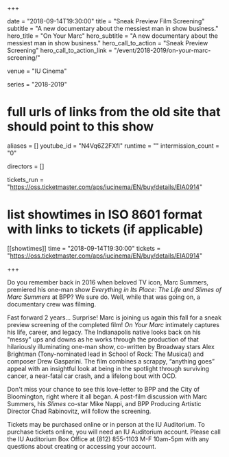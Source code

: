 +++

date = "2018-09-14T19:30:00"
title = "Sneak Preview Film Screening"
subtitle = "A new documentary about the messiest man in show business."
hero_title = "On Your Marc"
hero_subtitle = "A new documentary about the messiest man in show business."
hero_call_to_action = "Sneak Preview Screening"
hero_call_to_action_link = "/event/2018-2019/on-your-marc-screening/"

venue = "IU Cinema"

series = "2018-2019"
# full urls of links from the old site that should point to this show
aliases = []
youtube_id = "N4Vq6Z2FXfI"
runtime = ""
intermission_count = "0"

directors = []

tickets_run = "https://oss.ticketmaster.com/aps/iucinema/EN/buy/details/EIA0914"

# list showtimes in ISO 8601 format with links to tickets (if applicable)
[[showtimes]]
    time = "2018-09-14T19:30:00"
    tickets = "https://oss.ticketmaster.com/aps/iucinema/EN/buy/details/EIA0914"

+++

Do you remember back in 2016 when beloved TV icon, Marc Summers, premiered his one-man show *Everything in Its Place: The Life and Slimes of Marc Summers* at BPP? We sure do. Well, while that was going on, a documentary crew was filming.

Fast forward 2 years... Surprise! Marc is joining us again this fall for a sneak preview screening of the completed film! *On Your Marc* intimately captures his life, career, and legacy. The Indianapolis native looks back on his "messy" ups and downs as he works through the production of that hilariously illuminating one-man show, co-written by Broadway stars Alex Brightman (Tony-nominated lead in School of Rock: The Musical) and composer Drew Gasparini. The film combines a scrappy, “anything goes” appeal with an insightful look at being in the spotlight through surviving cancer, a near-fatal car crash, and a lifelong bout with OCD.

Don't miss your chance to see this love-letter to BPP and the City of Bloomington, right where it all began. A post-film discussion with Marc Summers, his *Slimes* co-star Mike Nappi, and BPP Producing Artistic Director Chad Rabinovitz, will follow the screening.

Tickets may be purchased online or in person at the IU Auditorium. To purchase tickets online, you will need an IU Auditorium account. Please call the IU Auditorium Box Office at (812) 855-1103 M-F 10am-5pm with any questions about creating or accessing your account.
